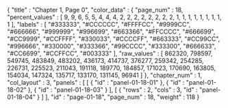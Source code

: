 {
  "title" : "Chapter 1, Page 0",
  "color_data" : {
    "page_num" : 18,
    "percent_values" : [
      9,
      9,
      6,
      5,
      5,
      4,
      4,
      4,
      2,
      2,
      2,
      2,
      2,
      2,
      2,
      2,
      1,
      1,
      1,
      1,
      1,
      1,
      1,
      1,
      1
    ],
    "labels" : [
      "#333333",
      "#CCCCCC",
      "#FFFFCC",
      "#9999CC",
      "#666666",
      "#999999",
      "#996699",
      "#663366",
      "#FFCCCC",
      "#666699",
      "#CC9999",
      "#CCFFFF",
      "#330033",
      "#CCCCFF",
      "#663333",
      "#CC99CC",
      "#996666",
      "#330000",
      "#333366",
      "#99CCCC",
      "#333300",
      "#666633",
      "#CC6699",
      "#CCFFCC",
      "#003333"
    ],
    "raw_values" : [
      862320,
      798597,
      549745,
      483849,
      483202,
      436173,
      414737,
      376277,
      259342,
      254285,
      226731,
      225523,
      211043,
      191118,
      189770,
      184857,
      171023,
      170690,
      163805,
      154034,
      147324,
      135717,
      133170,
      131145,
      96941
    ]
  },
  "chapter_num" : 1,
  "col_layout" : 3,
  "panels" : [
    [
      {
        "id" : "panel-01-18-01"
      },
      {
        "id" : "panel-01-18-02"
      },
      {
        "id" : "panel-01-18-03"
      }
    ],
    [
      {
        "rows" : 2,
        "cols" : 3,
        "id" : "panel-01-18-04"
      }
    ]
  ],
  "id" : "page-01-18",
  "page_num" : 18,
  "weight" : 118
}
